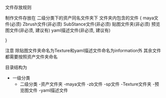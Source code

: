 文件存放规则

制作文件存放在 二级分类下的资产同名文件夹下
文件夹内包含的文件
{
    maya文件(必须)
    Zbrush文件(非必须)
    SubStance文件(非必须)
    贴图文件夹(非必须)
    预览图文件(非必须, 建议有)
    yaml描述文件(非必须, 建议有)

}

注意 除贴图文件夹命名为Texture和yaml描述文件命名为information外 其余文件都需要按照资产文件夹命名

目录结构为
- 一级分类
    - 二级分类
        -资产文件夹
            -maya文件
            -zb文件
            -sp文件
            -Texture文件夹
            -预览图文件
            -yaml描述文件